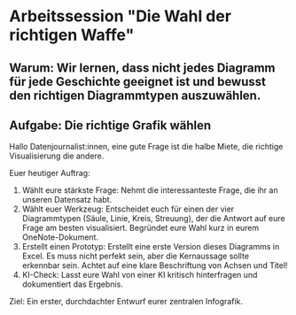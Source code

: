 # Arbeitssession "Die Wahl der richtigen Waffe"

## Warum: Wir lernen, dass nicht jedes Diagramm für jede Geschichte geeignet ist und bewusst den richtigen Diagrammtypen auszuwählen.

## Aufgabe: Die richtige Grafik wählen

Hallo Datenjournalist:innen,
eine gute Frage ist die halbe Miete, die richtige Visualisierung die andere.

Euer heutiger Auftrag:
1. Wählt eure stärkste Frage: Nehmt die interessanteste Frage, die ihr an unseren Datensatz habt.
2. Wählt euer Werkzeug: Entscheidet euch für einen der vier Diagrammtypen (Säule, Linie, Kreis, Streuung), der die Antwort auf eure Frage am besten visualisiert. Begründet eure Wahl kurz in eurem OneNote-Dokument.
3. Erstellt einen Prototyp: Erstellt eine erste Version dieses Diagramms in Excel. Es muss nicht perfekt sein, aber die Kernaussage sollte erkennbar sein. Achtet auf eine klare Beschriftung von Achsen und Titel!
4. KI-Check: Lasst eure Wahl von einer KI kritisch hinterfragen und dokumentiert das Ergebnis.

Ziel: Ein erster, durchdachter Entwurf eurer zentralen Infografik. 

